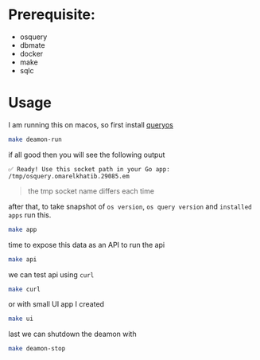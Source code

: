 # Prerequisite:
- osquery
- dbmate
- docker
- make
- sqlc

# Usage 

I am running this on macos, so first install [queryos](https://osquery.io/downloads)

```sh
make deamon-run
```

if all good then you will see the following output

```
✅ Ready! Use this socket path in your Go app:
/tmp/osquery.omarelkhatib.29085.em
```
> the tmp socket name differs each time

after that, to take snapshot of `os version`, `os query version` and `installed apps` run this.

```sh
make app
```

time to expose this data as an API to run the api

```sh
make api
```

we can test api using `curl`


```sh
make curl
```
or with small UI app I created 

```sh
make ui
```

last we can shutdown the deamon with 
```sh 
make deamon-stop
```
